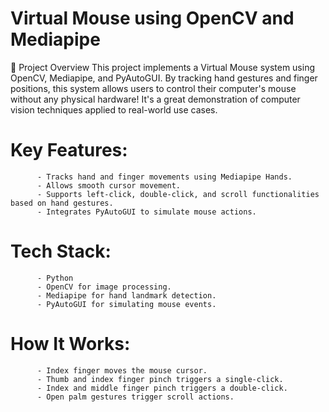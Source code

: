# Virtual Mouse using OpenCV and Mediapipe
🚀 Project Overview
                 This project implements a Virtual Mouse system using OpenCV, Mediapipe, and PyAutoGUI. By tracking hand gestures and finger positions, this system allows users to control their computer's mouse without any physical hardware! It's a great demonstration of computer vision techniques applied to real-world use cases.

# Key Features:
          - Tracks hand and finger movements using Mediapipe Hands.
          - Allows smooth cursor movement.
          - Supports left-click, double-click, and scroll functionalities based on hand gestures.
          - Integrates PyAutoGUI to simulate mouse actions.
# Tech Stack:
          - Python
          - OpenCV for image processing.
          - Mediapipe for hand landmark detection.
          - PyAutoGUI for simulating mouse events.
# How It Works:
          - Index finger moves the mouse cursor.
          - Thumb and index finger pinch triggers a single-click.
          - Index and middle finger pinch triggers a double-click.
          - Open palm gestures trigger scroll actions.
